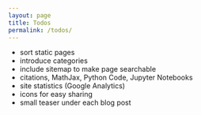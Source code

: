 ```yaml
---
layout: page
title: Todos
permalink: /todos/
---
```


- sort static pages
- introduce categories
- include sitemap to make page searchable
- citations, MathJax, Python Code, Jupyter Notebooks
- site statistics (Google Analytics)
- icons for easy sharing
- small teaser under each blog post